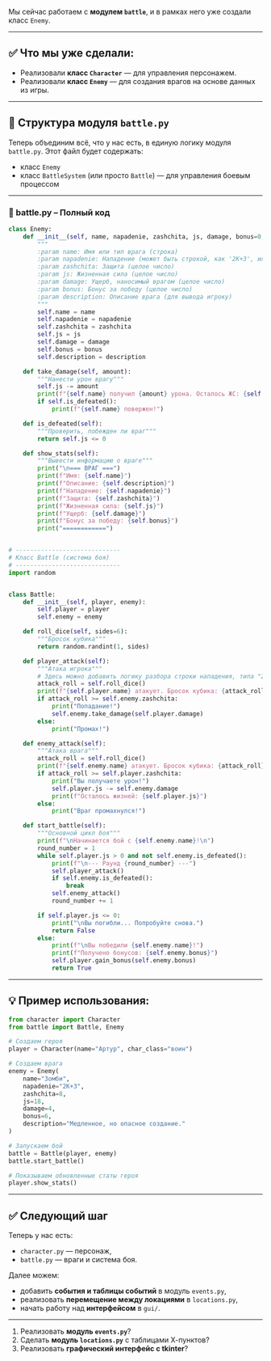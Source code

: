  Мы сейчас работаем с **модулем `battle`**, и в рамках него уже создали класс `Enemy`.

---

## ✅ Что мы уже сделали:

- Реализовали **класс `Character`** — для управления персонажем.
- Реализовали **класс `Enemy`** — для создания врагов на основе данных из игры.

---

## 🧱 Структура модуля `battle.py`

Теперь объединим всё, что у нас есть, в единую логику модуля `battle.py`. Этот файл будет содержать:
- класс `Enemy`
- класс `BattleSystem` (или просто `Battle`) — для управления боевым процессом

---

### 🔁 battle.py – Полный код

```python
class Enemy:
    def __init__(self, name, napadenie, zashchita, js, damage, bonus=0, description=""):
        """
        :param name: Имя или тип врага (строка)
        :param napadenie: Нападение (может быть строкой, как '2К+3', или числом)
        :param zashchita: Защита (целое число)
        :param js: Жизненная сила (целое число)
        :param damage: Ущерб, наносимый врагом (целое число)
        :param bonus: Бонус за победу (целое число)
        :param description: Описание врага (для вывода игроку)
        """
        self.name = name
        self.napadenie = napadenie
        self.zashchita = zashchita
        self.js = js
        self.damage = damage
        self.bonus = bonus
        self.description = description

    def take_damage(self, amount):
        """Нанести урон врагу"""
        self.js -= amount
        print(f"{self.name} получил {amount} урона. Осталось ЖС: {self.js}")
        if self.is_defeated():
            print(f"{self.name} повержен!")

    def is_defeated(self):
        """Проверить, побежден ли враг"""
        return self.js <= 0

    def show_stats(self):
        """Вывести информацию о враге"""
        print("\n=== ВРАГ ===")
        print(f"Имя: {self.name}")
        print(f"Описание: {self.description}")
        print(f"Нападение: {self.napadenie}")
        print(f"Защита: {self.zashchita}")
        print(f"Жизненная сила: {self.js}")
        print(f"Ущерб: {self.damage}")
        print(f"Бонус за победу: {self.bonus}")
        print("============")


# -----------------------------
# Класс Battle (система боя)
# -----------------------------
import random


class Battle:
    def __init__(self, player, enemy):
        self.player = player
        self.enemy = enemy

    def roll_dice(self, sides=6):
        """Бросок кубика"""
        return random.randint(1, sides)

    def player_attack(self):
        """Атака игрока"""
        # Здесь можно добавить логику разбора строки нападения, типа "2К+3"
        attack_roll = self.roll_dice()
        print(f"{self.player.name} атакует. Бросок кубика: {attack_roll}")
        if attack_roll >= self.enemy.zashchita:
            print("Попадание!")
            self.enemy.take_damage(self.player.damage)
        else:
            print("Промах!")

    def enemy_attack(self):
        """Атака врага"""
        attack_roll = self.roll_dice()
        print(f"{self.enemy.name} атакует. Бросок кубика: {attack_roll}")
        if attack_roll >= self.player.zashchita:
            print("Вы получаете урон!")
            self.player.js -= self.enemy.damage
            print(f"Осталось жизней: {self.player.js}")
        else:
            print("Враг промахнулся!")

    def start_battle(self):
        """Основной цикл боя"""
        print(f"\nНачинается бой с {self.enemy.name}!\n")
        round_number = 1
        while self.player.js > 0 and not self.enemy.is_defeated():
            print(f"\n--- Раунд {round_number} ---")
            self.player_attack()
            if self.enemy.is_defeated():
                break
            self.enemy_attack()
            round_number += 1

        if self.player.js <= 0:
            print("\nВы погибли... Попробуйте снова.")
            return False
        else:
            print(f"\nВы победили {self.enemy.name}!")
            print(f"Получено бонусов: {self.enemy.bonus}")
            self.player.gain_bonus(self.enemy.bonus)
            return True
```

---

## 💡 Пример использования:

```python
from character import Character
from battle import Battle, Enemy

# Создаем героя
player = Character(name="Артур", char_class="воин")

# Создаем врага
enemy = Enemy(
    name="Зомби",
    napadenie="2К+3",
    zashchita=8,
    js=18,
    damage=4,
    bonus=6,
    description="Медленное, но опасное создание."
)

# Запускаем бой
battle = Battle(player, enemy)
battle.start_battle()

# Показываем обновленные статы героя
player.show_stats()
```

---

## ✅ Следующий шаг

Теперь у нас есть:
- `character.py` — персонаж,
- `battle.py` — враги и система боя.

Далее можем:
- добавить **события и таблицы событий** в модуль `events.py`,
- реализовать **перемещение между локациями** в `locations.py`,
- начать работу над **интерфейсом** в `gui/`.

---


1. Реализовать **модуль `events.py`**?
2. Сделать **модуль `locations.py`** с таблицами Х-пунктов?
3. Реализовать **графический интерфейс с tkinter**?


